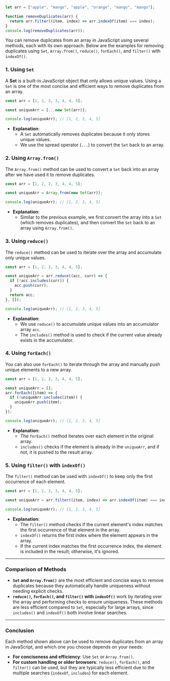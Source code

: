 ```js
let arr = ["apple", "mango", "apple", "orange", "mango", "mango"];

function removeDuplicates(arr) {
  return arr.filter((item, index) => arr.indexOf(item) === index);
}
console.log(removeDuplicates(arr));

```

You can remove duplicates from an array in JavaScript using several methods, each with its own approach. Below are the examples for removing duplicates using `Set`, `Array.from()`, `reduce()`, `forEach()`, and `filter()` with `indexOf()`.

### 1. **Using `Set`**

A **Set** is a built-in JavaScript object that only allows unique values. Using a `Set` is one of the most concise and efficient ways to remove duplicates from an array.

```javascript
const arr = [1, 2, 2, 3, 4, 4, 5];

const uniqueArr = [...new Set(arr)];

console.log(uniqueArr); // [1, 2, 3, 4, 5]
```

- **Explanation**: 
  - A `Set` automatically removes duplicates because it only stores unique values.
  - We use the spread operator (`...`) to convert the `Set` back to an array.

### 2. **Using `Array.from()`**

The `Array.from()` method can be used to convert a `Set` back into an array after we have used it to remove duplicates.

```javascript
const arr = [1, 2, 2, 3, 4, 4, 5];

const uniqueArr = Array.from(new Set(arr));

console.log(uniqueArr); // [1, 2, 3, 4, 5]
```

- **Explanation**:
  - Similar to the previous example, we first convert the array into a `Set` (which removes duplicates), and then convert the `Set` back to an array using `Array.from()`.

### 3. **Using `reduce()`**

The `reduce()` method can be used to iterate over the array and accumulate only unique values.

```javascript
const arr = [1, 2, 2, 3, 4, 4, 5];

const uniqueArr = arr.reduce((acc, curr) => {
  if (!acc.includes(curr)) {
    acc.push(curr);
  }
  return acc;
}, []);

console.log(uniqueArr); // [1, 2, 3, 4, 5]
```

- **Explanation**:
  - We use `reduce()` to accumulate unique values into an accumulator array `acc`.
  - The `includes()` method is used to check if the current value already exists in the accumulator.

### 4. **Using `forEach()`**

You can also use `forEach()` to iterate through the array and manually push unique elements to a new array.

```javascript
const arr = [1, 2, 2, 3, 4, 4, 5];

const uniqueArr = [];
arr.forEach((item) => {
  if (!uniqueArr.includes(item)) {
    uniqueArr.push(item);
  }
});

console.log(uniqueArr); // [1, 2, 3, 4, 5]
```

- **Explanation**:
  - The `forEach()` method iterates over each element in the original array.
  - `includes()` checks if the element is already in the `uniqueArr`, and if not, it is pushed to the result array.

### 5. **Using `filter()` with `indexOf()`**

The `filter()` method can be used with `indexOf()` to keep only the first occurrence of each element.

```javascript
const arr = [1, 2, 2, 3, 4, 4, 5];

const uniqueArr = arr.filter((item, index) => arr.indexOf(item) === index);

console.log(uniqueArr); // [1, 2, 3, 4, 5]
```

- **Explanation**:
  - The `filter()` method checks if the current element's index matches the first occurrence of that element in the array.
  - `indexOf()` returns the first index where the element appears in the array.
  - If the current index matches the first occurrence index, the element is included in the result; otherwise, it's ignored.

---

### Comparison of Methods

- **`Set` and `Array.from()`** are the most efficient and concise ways to remove duplicates because they automatically handle uniqueness without needing explicit checks.
- **`reduce()`, `forEach()`, and `filter()` with `indexOf()`** work by iterating over the array and performing checks to ensure uniqueness. These methods are less efficient compared to `Set`, especially for large arrays, since `includes()` and `indexOf()` both involve linear searches.

---

### Conclusion

Each method shown above can be used to remove duplicates from an array in JavaScript, and which one you choose depends on your needs:
- **For conciseness and efficiency**: Use `Set` or `Array.from()`.
- **For custom handling or older browsers**: `reduce()`, `forEach()`, and `filter()` can be used, but they are typically less efficient due to the multiple searches (`indexOf`, `includes`) for each element.